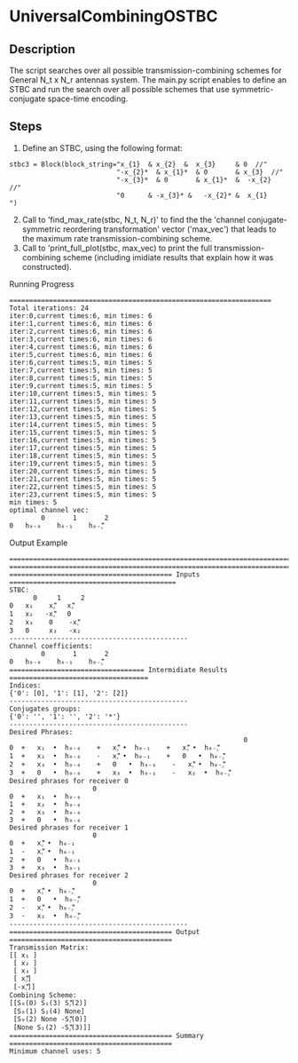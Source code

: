 # UniversalCombiningOSTBC

Description
-------------------------------------------------------------

The script searches over all possible transmission-combining schemes for General N_t x N_r antennas system.
The main.py script enables to define an STBC and run the search over all possible schemes that use symmetric-conjugate space-time encoding.

Steps
-------------------------------------------------------------
1. Define an STBC, using the following format:
~~~~~~~~~~~~~~~~~~~~~~~~~~~~~~~~
stbc3 = Block(block_string="x_{1}  & x_{2}  &  x_{3}     & 0  //"
                           "-x_{2}*  & x_{1}*  & 0       & x_{3}  //"
                           "-x_{3}*  & 0       & x_{1}*  &  -x_{2}  //"
                           "0      & -x_{3}* &   -x_{2}* &  x_{1}    ")
~~~~~~~~~~~~~~~~~~~~~~~~~~~~~~~~
2. Call to 'find_max_rate(stbc, N_t, N_r)' to find the the 'channel conjugate-symmetric reordering transformation' vector ('max_vec') that leads to the maximum rate transmission-combining scheme.
3. Call to 'print_full_plot(stbc, max_vec) to print the full transmission-combining scheme (including imidiate results that explain how it was constructed).

Running Progress
~~~~~~~~~~~~~~~~~~~~~~~~~~~~~~~~~~~~~~~~~~~~~~~~~~~~~~~~~~~~
==================================================================
Total iterations: 24
iter:0,current times:6, min times: 6
iter:1,current times:6, min times: 6
iter:2,current times:6, min times: 6
iter:3,current times:6, min times: 6
iter:4,current times:6, min times: 6
iter:5,current times:6, min times: 6
iter:6,current times:5, min times: 5
iter:7,current times:5, min times: 5
iter:8,current times:5, min times: 5
iter:9,current times:5, min times: 5
iter:10,current times:5, min times: 5
iter:11,current times:5, min times: 5
iter:12,current times:5, min times: 5
iter:13,current times:5, min times: 5
iter:14,current times:5, min times: 5
iter:15,current times:5, min times: 5
iter:16,current times:5, min times: 5
iter:17,current times:5, min times: 5
iter:18,current times:5, min times: 5
iter:19,current times:5, min times: 5
iter:20,current times:5, min times: 5
iter:21,current times:5, min times: 5
iter:22,current times:5, min times: 5
iter:23,current times:5, min times: 5
min times: 5
optimal channel vec:
        0       1       2
0   h₀₋₀    h₀₋₁    h₀₋₂⃰
~~~~~~~~~~~~~~~~~~~~~~~~~~~~~~~~~~~~~~~~~~~~~~~~~~~~~~~~~~~~


Output Example
~~~~~~~~~~~~~~~~~~~~~~~~~~~~~~~~~~~~~~~~~~~~~~~~~~~~~~~~~~~~
===========================================================================================
===========================================================================================
========================================= Inputs ==========================================
STBC:
      0     1     2
0   x₁    x₂⃰   x₃⃰
1   x₂   -x₁⃰   0  
2   x₃    0    -x₁⃰
3   0     x₃   -x₂ 
---------------------------------------------
Channel coefficients:
        0       1       2
0   h₀₋₀    h₀₋₁    h₀₋₂⃰
================================== Intermidiate Results ===================================
Indices:
{'0': [0], '1': [1], '2': [2]}
---------------------------------------------
Conjugates groups:
{'0': '', '1': '', '2': '*'}
---------------------------------------------
Desired Phrases:
                                                           0
0  +   x₁  •  h₀₋₀    +   x₂⃰ •  h₀₋₁    +   x₃⃰ •  h₀₋₂⃰   
1  +   x₂  •  h₀₋₀    -   x₁⃰ •  h₀₋₁    +   0   •  h₀₋₂⃰   
2  +   x₃  •  h₀₋₀    +   0   •  h₀₋₁    -   x₁⃰ •  h₀₋₂⃰   
3  +   0   •  h₀₋₀    +   x₃  •  h₀₋₁    -   x₂  •  h₀₋₂⃰   
Desired phrases for receiver 0
                     0
0  +   x₁  •  h₀₋₀    
1  +   x₂  •  h₀₋₀    
2  +   x₃  •  h₀₋₀    
3  +   0   •  h₀₋₀    
Desired phrases for receiver 1
                     0
0  +   x₂⃰ •  h₀₋₁    
1  -   x₁⃰ •  h₀₋₁    
2  +   0   •  h₀₋₁    
3  +   x₃  •  h₀₋₁    
Desired phrases for receiver 2
                     0
0  +   x₃⃰ •  h₀₋₂⃰   
1  +   0   •  h₀₋₂⃰   
2  -   x₁⃰ •  h₀₋₂⃰   
3  -   x₂  •  h₀₋₂⃰   
---------------------------------------------
========================================= Output =========================================
Transmission Matrix:
[[ x₁ ]
 [ x₂ ]
 [ x₃ ]
 [ x₂⃰]
 [-x₁⃰]]
Combining Scheme:
[[S₀(0) S₁(3) S₂⃰(2)]
 [S₀(1) S₁(4) None]
 [S₀(2) None -S₂⃰(0)]
 [None S₁(2) -S₂⃰(3)]]
========================================= Summary =========================================
Minimum channel uses: 5

~~~~~~~~~~~~~~~~~~~~~~~~~~~~~~~~~~~~~~~~~~~~~~~~~~~~~~~~~~~~
